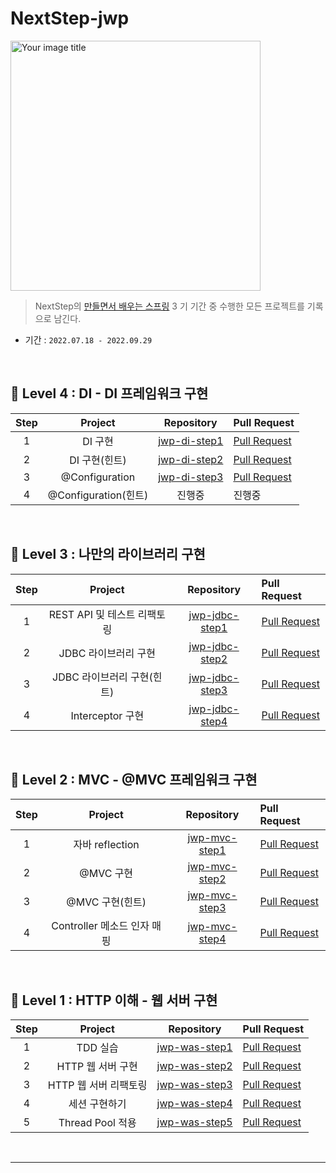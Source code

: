 # NextStep-jwp

<img src="https://i.imgur.com/7auQz8Z.png" alt="Your image title" width="400"/><br>

> NextStep의 [만들면서 배우는 스프링](https://edu.nextstep.camp/c/4YUvqn9V/) 3 기 기간 중 수행한 모든 프로젝트를 기록으로 남긴다.

* 기간 : ``2022.07.18 - 2022.09.29``

<br>

## 🐓 Level 4 : DI - DI 프레임워크 구현


| Step |      Project       |                              Repository                               | Pull Request |
|:---:|:------------------:|:---------------------------------------------------------------------:|:---|
| 1 |       DI 구현        |    [jwp-di-step1](https://github.com/headF1rst/jwp-di/tree/step1)     | [Pull Request](https://github.com/next-step/jwp-di/pull/129) |
| 2 |     DI 구현(힌트)      |    [jwp-di-step2](https://github.com/headF1rst/jwp-di/tree/step2)     | [Pull Request](https://github.com/next-step/jwp-di/pull/132) |
| 3 |  @Configuration   | [jwp-di-step3](https://github.com/headF1rst/jwp-di/tree/step3) | [Pull Request](https://github.com/next-step/jwp-di/pull/149) |
| 4 | @Configuration(힌트) | 진행중 | 진행중 |

<br>

## 🐥 Level 3 : 나만의 라이브러리 구현

| Step |       Project       |                             Repository                             | Pull Request |
|:---:|:-------------------:|:------------------------------------------------------------------:|:---|
| 1 | REST API 및 테스트 리팩토링 | [jwp-jdbc-step1](https://github.com/headF1rst/jwp-jdbc/tree/step1) | [Pull Request](https://github.com/next-step/jwp-jdbc/pull/166) |
| 2 |    JDBC 라이브러리 구현    | [jwp-jdbc-step2](https://github.com/headF1rst/jwp-jdbc/tree/step2) | [Pull Request](https://github.com/next-step/jwp-jdbc/pull/175) |
| 3 |  JDBC 라이브러리 구현(힌트)  | [jwp-jdbc-step3](https://github.com/headF1rst/jwp-jdbc/tree/step3) | [Pull Request](https://github.com/next-step/jwp-jdbc/pull/180) |
| 4 |   Interceptor 구현    | [jwp-jdbc-step4](https://github.com/headF1rst/jwp-jdbc/tree/step4) | [Pull Request](https://github.com/next-step/jwp-jdbc/pull/186) |

<br>

## 🐣 Level 2 : MVC - @MVC 프레임워크 구현

| Step |       Project        |                            Repository                            | Pull Request                                                  |
|:---:|:--------------------:|:----------------------------------------------------------------:|:--------------------------------------------------------------|
| 1 |    자바 reflection     | [jwp-mvc-step1](https://github.com/headF1rst/jwp-mvc/tree/step1) | [Pull Request](https://github.com/next-step/jwp-mvc/pull/225) |
| 2 |       @MVC 구현        | [jwp-mvc-step2](https://github.com/headF1rst/jwp-mvc/tree/step2) | [Pull Request](https://github.com/next-step/jwp-mvc/pull/239) |
| 3 |     @MVC 구현(힌트)      | [jwp-mvc-step3](https://github.com/headF1rst/jwp-mvc/tree/step3) | [Pull Request](https://github.com/next-step/jwp-mvc/pull/245) |
| 4 | Controller 메소드 인자 매핑 | [jwp-mvc-step4](https://github.com/headF1rst/jwp-mvc/tree/step4) | [Pull Request](https://github.com/next-step/jwp-mvc/pull/257)                                              |

<br>

## 🥚 Level 1 : HTTP 이해 - 웹 서버 구현

| Step |    Project     |                            Repository                            | Pull Request |
|:----:|:--------------:|:----------------------------------------------------------------:|:---|
|  1   |     TDD 실습     | [jwp-was-step1](https://github.com/headF1rst/jwp-was/tree/step1) | [Pull Request](https://github.com/next-step/jwp-was/pull/250) |
|  2   |  HTTP 웹 서버 구현  | [jwp-was-step2](https://github.com/headF1rst/jwp-was/tree/step2) | [Pull Request](https://github.com/next-step/jwp-was/pull/303) |
|  3   | HTTP 웹 서버 리팩토링 | [jwp-was-step3](https://github.com/headF1rst/jwp-was/tree/step3) | [Pull Request](https://github.com/next-step/jwp-was/pull/332) |
|  4   |    세션 구현하기     | [jwp-was-step4](https://github.com/headF1rst/jwp-was/tree/step4) | [Pull Request](https://github.com/next-step/jwp-was/pull/365) |
|  5   |    Thread Pool 적용     | [jwp-was-step5](https://github.com/headF1rst/jwp-was/tree/step5) | [Pull Request](https://github.com/next-step/jwp-was/pull/380) |

<br>

---

